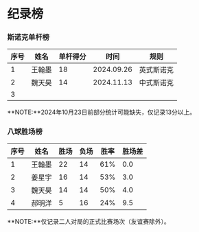 # 纪录榜

### 斯诺克单杆榜

| 序号 | 姓名   | 单杆得分 | 时间      | 规则       |
| ---- | ------ | -------- | --------- | -------- |
| 1    | 王翰墨 | 18       | 2024.09.26 | 英式斯诺克 |
| 2    | 魏天昊 | 14       | 2024.11.13 | 中式斯诺克 |
| 3    |        |          |           |            |

**NOTE:**2024年10月23日前部分统计可能缺失，仅记录13分以上。

### 八球胜场榜

| 序号 | 姓名   | 胜场 | 负场 | 胜率 | 胜场差 |
| ---- | ------ | ---- | ---- | ---- | ------ |
| 1    | 王翰墨 | 22   | 14   | 61%  | 0.0    |
| 2    | 姜星宇 | 16   | 14   | 53%  | 3.0    |
| 3    | 魏天昊 | 14   | 14   | 50%  | 4.0    |
| 4    | 郝明洋 | 5    | 16   | 24%  | 9.5    |

**NOTE:**仅记录二人对局的正式比赛场次（友谊赛除外）。
